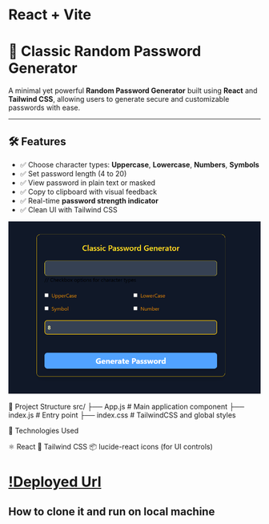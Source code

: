 # React + Vite

# 🔐 Classic Random Password Generator

A minimal yet powerful **Random Password Generator** built using **React** and **Tailwind CSS**, allowing users to generate secure and customizable passwords with ease.

---

## 🛠 Features

- ✅ Choose character types: **Uppercase**, **Lowercase**, **Numbers**, **Symbols**
- ✅ Set password length (4 to 20)
- ✅ View password in plain text or masked
- ✅ Copy to clipboard with visual feedback
- ✅ Real-time **password strength indicator**
- ✅ Clean UI with Tailwind CSS

![Password Generator Screenshot](src/assets/image.png)

📂 Project Structure
src/
├── App.js         # Main application component
├── index.js       # Entry point
├── index.css      # TailwindCSS and global styles

🧠 Technologies Used

⚛️ React
🎨 Tailwind CSS
📦 lucide-react icons (for UI controls)

# [!Deployed Url](https://password-generator-flax-pi.vercel.app/)

## How to clone it and run on local machine




